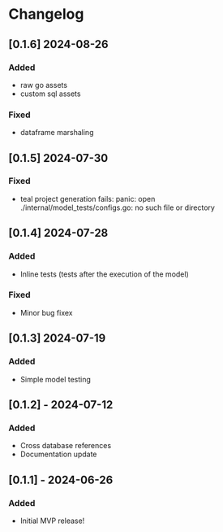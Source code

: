 # Changelog


## [0.1.6] 2024-08-26

### Added

- raw go assets
- custom sql assets

### Fixed

- dataframe marshaling

## [0.1.5] 2024-07-30

### Fixed

- teal project generation fails: panic: open ./internal/model_tests/configs.go: no such file or directory

## [0.1.4] 2024-07-28

### Added

- Inline tests (tests after the execution of the model)

### Fixed

- Minor bug fixex

## [0.1.3] 2024-07-19

### Added

- Simple model testing

## [0.1.2] - 2024-07-12

### Added

- Cross database references
- Documentation update

## [0.1.1] - 2024-06-26

### Added

- Initial MVP release!
